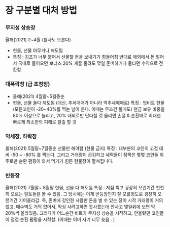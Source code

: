 # 장 구분별 대처 방법



### 무지성 상승장
올해(2021) 2~4월 (뭘사도 오른다)
- 현물, 선물 아무거나 해도됨
- 특징 : 김프가 너무 붙어서 선물할 돈을 보내기가 힘들어짐
반대로 해외에서 돈 벌어서 국내로 들어오면 뽀너스 20% 개꿀 물려도 몇일 존버하거나 물타면 수익으로 전환함



### 대폭락장 (급 조정장)
- 올해(2021) 4월말~5월중순
 - 현물, 선물 둘다 해도됨 (대신, 추세매매가 아니라 역추세매매로)
특징 : 업비트 현물 (모든코인이 -20~40%를 찍는 날이 온다. 이때는 무조건 풀매도) 현금 보유 비중을 80% 이상으로 늘리고, 20% 내외로만 단타칠 것 물리면 손절 & 순환매로 최대한 빠르게 최소한의 피해로 탈출 할 것



### 약세장, 하락장
올해(2021) 5월말~7월중순
선물만 해야함 (현물 금지)
특징 : 대부분의 코인이 고점 대비 -50 ~ -80% 를 찍는다. 그리고 거래량이 급감하고 세력들이 점찍은 몇몇 코인들 위주로만 순환 펌핑이 와서 먹기가 힘든 현물장이 펼쳐집니다.



### 반등장
올해(2021) 7월말~ 8월말 현물, 선물 다 해도됨
특징 : 저점 찍고 굉장히 오랜기간 천천히 오르는 알트들을 볼 수 있음.
그 당시에는 이게 반등장인지 잘 모를정도로 굉장히 오랜기간 기어올라감.
즉, 존버에 강인한 사람만 돈을 벌 수 있는 장이 시작
거래량이 거의 없고, 매수벽도 거의 없어서, 막상 사려고하면 못사겠는데 안사고 몇일뒤에 보면 막 20%씩 올라있음.
그러다가 어느순간 비트가 무지성 상승을 시작하고, 안올랐던 코인들이 점점 순환 펌핑을 시작함. (이때는 이미 사기 너무 늦음 . )



